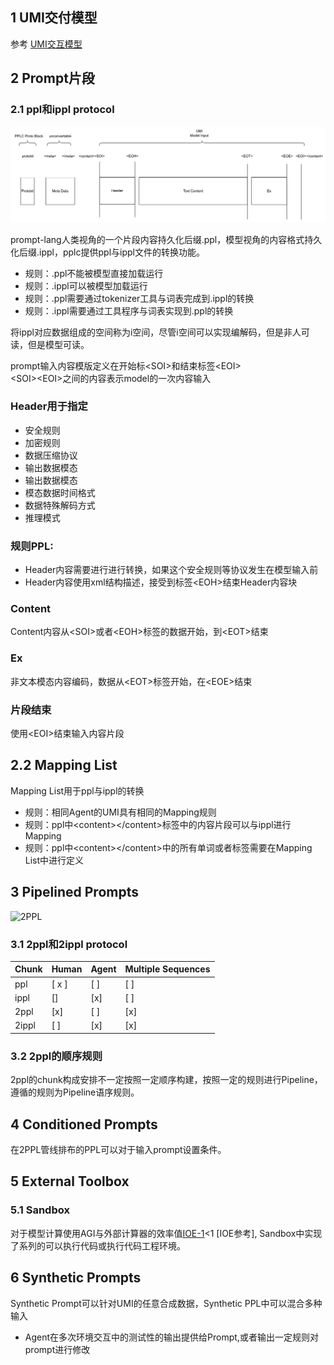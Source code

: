 ## 1 UMI交付模型  

参考 [UMI交互模型](./umi.md)  

## 2 Prompt片段  
### 2.1 ppl和ippl protocol  

![PPL Chunk](https://github.com/prompt-lang/arch/blob/master/assets/ppl.jpg#pic_center)  

prompt-lang人类视角的一个片段内容持久化后缀.ppl，模型视角的内容格式持久化后缀.ippl，pplc提供ppl与ippl文件的转换功能。   

- 规则：.ppl不能被模型直接加载运行  
- 规则：.ippl可以被模型加载运行  
- 规则：.ppl需要通过tokenizer工具与词表完成到.ippl的转换  
- 规则：.ippl需要通过工具程序与词表实现到.ppl的转换  

将ippl对应数据组成的空间称为i空间，尽管i空间可以实现编解码，但是非人可读，但是模型可读。
 
prompt输入内容模版定义在开始标\<SOI\>和结束标签\<EOI\>  
\<SOI\>\<EOI\>之间的内容表示model的一次内容输入  

### Header用于指定  
- 安全规则  
- 加密规则  
- 数据压缩协议  
- 输出数据模态  
- 输出数据模态  
- 模态数据时间格式  
- 数据特殊解码方式  
- 推理模式  

### 规则PPL:  

- Header内容需要进行进行转换，如果这个安全规则等协议发生在模型输入前  
- Header内容使用xml结构描述，接受到标签\<EOH\>结束Header内容块  

### Content  
Content内容从\<SOI\>或者\<EOH\>标签的数据开始，到\<EOT\>结束  

### Ex    
非文本模态内容编码，数据从\<EOT\>标签开始，在\<EOE\>结束  

### 片段结束  
使用\<EOI\>结束输入内容片段  


## 2.2 Mapping List    
Mapping List用于ppl与ippl的转换  
- 规则：相同Agent的UMI具有相同的Mapping规则  
- 规则：ppl中\<content\>\<\/content\>标签中的内容片段可以与ippl进行Mapping  
- 规则：ppl中\<content\>\<\/content\>中的所有单词或者标签需要在Mapping List中进行定义  

## 3 Pipelined Prompts  
![2PPL](https://github.com/prompt-lang/arch/blob/master/assets/2ppl.jpg#pic_center)  

### 3.1 2ppl和2ippl protocol  

|Chunk|Human|Agent|Multiple Sequences|
|---|---|---|---|
|ppl| [ x ]| [ ]| [ ] |
|ippl| [] | [x] |[ ]|
|2ppl| [x] | [ ] |[x] |
|2ippl| [ ] | [x] | [x] |
 
### 3.2 2ppl的顺序规则  

2ppl的chunk构成安排不一定按照一定顺序构建，按照一定的规则进行Pipeline，遵循的规则为Pipeline语序规则。  

## 4 Conditioned Prompts  

在2PPL管线排布的PPL可以对于输入prompt设置条件。

## 5 External Toolbox  

### 5.1 Sandbox  

对于模型计算使用AGI与外部计算器的效率值[IOE-1](./thoughtbench.md)<1 [IOE参考], Sandbox中实现了系列的可以执行代码或执行代码工程环境。 

## 6 Synthetic Prompts

Synthetic Prompt可以针对UMI的任意合成数据，Synthetic PPL中可以混合多种输入

- Agent在多次环境交互中的测试性的输出提供给Prompt,或者输出一定规则对prompt进行修改  
